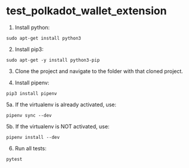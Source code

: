 # test_polkadot_wallet_extension

1. Install python:
```
sudo apt-get install python3
```
2. Install pip3:
```
sudo apt-get -y install python3-pip
```
3. Clone the project and navigate to the folder with that cloned project.

4. Install pipenv:
```
pip3 install pipenv
```
5a. If the virtualenv is already activated, use:
```
pipenv sync --dev
```
5b. If the virtualenv is NOT activated, use:
```
pipenv install --dev
```
6. Run all tests:
```
pytest
```
